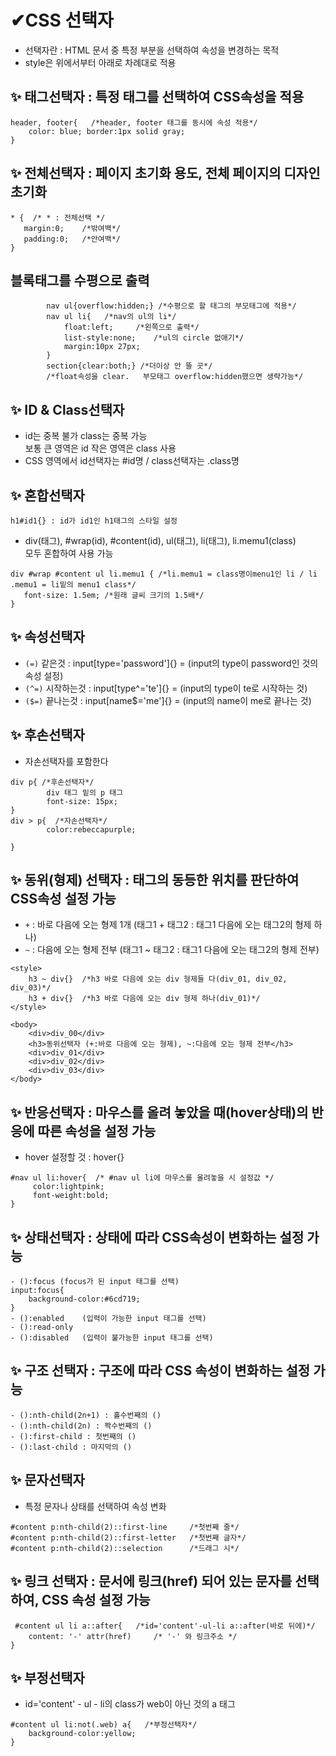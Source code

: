 # ✔CSS  선택자
- 선택자란 : HTML 문서 중 특정 부분을 선택하여 속성을 변경하는 목적
- style은 위에서부터 아래로 차례대로 적용

## ✨ 태그선택자 : 특정 태그를 선택하여 CSS속성을 적용
```
header, footer{   /*header, footer 태그를 동시에 속성 적용*/
    color: blue; border:1px solid gray;
}
```

## ✨ 전체선택자 : 페이지 초기화 용도, 전체 페이지의 디자인 초기화
```
* {  /* * : 전체선택 */  
   margin:0;    /*밖여백*/
   padding:0;   /*안여백*/
}
```

## 블록태그를 수평으로 출력        
```
        nav ul{overflow:hidden;} /*수평으로 할 태그의 부모태그에 적용*/
        nav ul li{   /*nav의 ul의 li*/
            float:left;     /*왼쪽으로 출력*/
            list-style:none;    /*ul의 circle 없애기*/
            margin:10px 27px;
        }
        section{clear:both;} /*더이상 안 뜰 곳*/
        /*float속성을 clear.   부모태그 overflow:hidden했으면 생략가능*/
```        
## ✨ ID & Class선택자
- id는 중복 불가  class는 중복 가능  
보통 큰 영역은 id  작은 영역은 class 사용  
- CSS 영역에서 id선택자는 #id명 / class선택자는 .class명

## ✨ 혼합선택자
`h1#id1{} : id가 id1인 h1태그의 스타일 설정`
- div(태그), #wrap(id), #content(id), ul(태그), li(태그), li.memu1(class)  
모두 혼합하여 사용 가능
```
div #wrap #content ul li.memu1 { /*li.memu1 = class명이menu1인 li / li .memu1 = li밑의 menu1 class*/
   font-size: 1.5em; /*원래 글씨 크기의 1.5배*/
}
```
## ✨ 속성선택자
- `(=)` 같은것 : input[type='password']{} = (input의 type이 password인 것의 속성 설정)
- `(^=)` 시작하는것 : input[type^='te']{} = (input의 type이 te로 시작하는 것)
- `($=)` 끝나는것 : input[name$='me']{} = (input의 name이 me로 끝나는 것)            

## ✨ 후손선택자
- 자손선택자를 포함한다
```
div p{ /*후손선택자*/
        div 태그 밑의 p 태그
        font-size: 15px;
}
div > p{  /*자손선택자*/
        color:rebeccapurple;

}
```            
## ✨ 동위(형제) 선택자 : 태그의 동등한 위치를 판단하여 CSS속성 설정 가능
- `+` : 바로 다음에 오는 형제 1개   (태그1 + 태그2 : 태그1 다음에 오는 태그2의 형제 하나)
- `~` : 다음에 오는 형제 전부   (태그1 ~ 태그2 : 태그1 다음에 오는 태그2의 형제 전부)
```
<style>
    h3 ~ div{}  /*h3 바로 다음에 오는 div 형제들 다(div_01, div_02, div_03)*/
    h3 + div{}  /*h3 바로 다음에 오는 div 형제 하나(div_01)*/
</style>

<body>
    <div>div_00</div>
    <h3>동위선택자 (+:바로 다음에 오는 형제), ~:다음에 오는 형제 전부</h3>
    <div>div_01</div>
    <div>div_02</div>
    <div>div_03</div>
</body>
```    
## ✨ 반응선택자 : 마우스를 올려 놓았을 때(hover상태)의 반응에 따른 속성을 설정 가능
- hover 설정할 것 : hover{}
```
#nav ul li:hover{  /* #nav ul li에 마우스를 올려놓을 시 설정값 */
     color:lightpink;
     font-weight:bold;   
}
```        

## ✨ 상태선택자 : 상태에 따라 CSS속성이 변화하는 설정 가능

```
- ():focus (focus가 된 input 태그를 선택)
input:focus{
    background-color:#6cd719;
}
- ():enabled    (입력이 가능한 input 태그를 선택)
- ():read-only
- ():disabled   (입력이 불가능한 input 태그를 선택)
```

## ✨ 구조 선택자 : 구조에 따라 CSS 속성이 변화하는 설정 가능
```
- ():nth-child(2n+1) : 홀수번째의 () 
- ():nth-child(2n) : 짝수번째의 ()
- ():first-child : 첫번째의 ()
- ():last-child : 마지막의 ()
```

## ✨ 문자선택자
- 특정 문자나 상태를 선택하여 속성 변화
```
#content p:nth-child(2)::first-line     /*첫번째 줄*/
#content p:nth-child(2)::first-letter   /*첫번째 글자*/
#content p:nth-child(2)::selection      /*드래그 시*/
```

## ✨ 링크 선택자 : 문서에 링크(href) 되어 있는 문자를 선택하여, CSS 속성 설정 가능
```
 #content ul li a::after{   /*id='content'-ul-li a::after(바로 뒤에)*/
    content: '-' attr(href)     /* '-' 와 링크주소 */
}
```                

## ✨ 부정선택자
- id='content' - ul - li의 class가 web이 아닌 것의 a 태그
```
#content ul li:not(.web) a{   /*부정선택자*/
    background-color:yellow;
}
```                